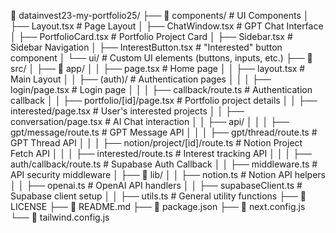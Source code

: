 
📂 datainvest23-my-portfolio25/
├── 📂 components/            # UI Components
│   ├── Layout.tsx           # Page Layout
│   ├── ChatWindow.tsx       # GPT Chat Interface
│   ├── PortfolioCard.tsx    # Portfolio Project Card
│   ├── Sidebar.tsx          # Sidebar Navigation
│   ├── InterestButton.tsx   # "Interested" button component
│   └── ui/                  # Custom UI elements (buttons, inputs, etc.)
├── 📂 src/
│   ├── 📂 app/
│   │   ├── page.tsx         # Home page
│   │   ├── layout.tsx       # Main Layout
│   │   ├── (auth)/          # Authentication pages
│   │   │   ├── login/page.tsx    # Login page
│   │   │   ├── callback/route.ts # Authentication callback
│   │   ├── portfolio/[id]/page.tsx  # Portfolio project details
│   │   ├── interested/page.tsx     # User's interested projects
│   │   ├── conversation/page.tsx   # AI Chat interaction
│   │   ├── api/
│   │   │   ├── gpt/message/route.ts  # GPT Message API
│   │   │   ├── gpt/thread/route.ts   # GPT Thread API
│   │   │   ├── notion/project/[id]/route.ts  # Notion Project Fetch API
│   │   │   ├── interested/route.ts   # Interest tracking API
│   │   │   ├── auth/callback/route.ts # Supabase Auth Callback
│   │   ├── middleware.ts       # API security middleware
│   ├── 📂 lib/
│   │   ├── notion.ts         # Notion API helpers
│   │   ├── openai.ts         # OpenAI API handlers
│   │   ├── supabaseClient.ts # Supabase client setup
│   │   ├── utils.ts          # General utility functions
├── 📜 LICENSE
├── 📜 README.md
├── 📜 package.json
├── 📜 next.config.js
└── 📜 tailwind.config.js

